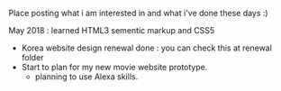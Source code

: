 Place posting what i am interested in and what i've done these days :)

May 2018 : learned HTML3 sementic markup and CSS5
- Korea website design renewal done : you can check this at renewal folder
- Start to plan for my new movie website prototype.
  - planning to use Alexa skills.

